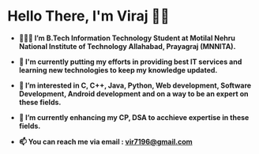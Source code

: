 # **Hello There, I'm Viraj** 👋🏻

- **🧑🏻‍🎓 I’m B.Tech Information Technology Student at Motilal Nehru National Institute of Technology Allahabad, Prayagraj (MNNITA).**

- **💪 I'm currently putting my efforts in providing best IT services and learning new technologies to keep my knowledge updated.**

- **👀 I’m interested in C, C++, Java, Python, Web development, Software Development, Android development and on a way to be an expert on these fields.**

- **🌱 I’m currently enhancing my CP, DSA to acchieve expertise in these fields.**

- **📫 You can reach me via email : vir7196@gmail.com**

<!---
viraj-bot/viraj-bot is a ✨ special ✨ repository because its `README.md` (this file) appears on your GitHub profile.
You can click the Preview link to take a look at your changes.
--->
